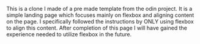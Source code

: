 This is a clone I made of a pre made template from the odin project. It is a simple landing page which focuses mainly on flexbox and aligning content on the page. I specifically followed the instructions by ONLY using flexbox to align this content. After completion of this page I will have gained the experience needed to utilize flexbox in the future.